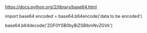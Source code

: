 https://docs.python.org/2/library/base64.html

import base64
encoded = base64.b64encode('data to be encoded')

base64.b64decode('ZGF0YSB0byBiZSBlbmNvZGVk')
